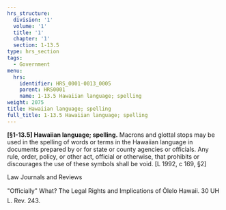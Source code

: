 ```yaml
---
hrs_structure:
  division: '1'
  volume: '1'
  title: '1'
  chapter: '1'
  section: 1-13.5
type: hrs_section
tags:
  - Government
menu:
  hrs:
    identifier: HRS_0001-0013_0005
    parent: HRS0001
    name: 1-13.5 Hawaiian language; spelling
weight: 2075
title: Hawaiian language; spelling
full_title: 1-13.5 Hawaiian language; spelling
---
```

**[§1-13.5] Hawaiian language; spelling.** Macrons and glottal stops may be used in the spelling of words or terms in the Hawaiian language in documents prepared by or for state or county agencies or officials. Any rule, order, policy, or other act, official or otherwise, that prohibits or discourages the use of these symbols shall be void. [L 1992, c 169, §2]

Law Journals and Reviews

"Officially" What? The Legal Rights and Implications of Ōlelo Hawaii. 30 UH L. Rev. 243.